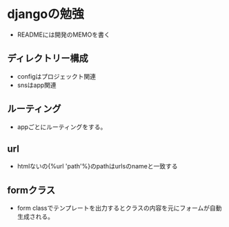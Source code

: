 # djangoの勉強
- READMEには開発のMEMOを書く

## ディレクトリー構成
- configはプロジェックト関連
- snsはapp関連

## ルーティング
- appごとにルーティングをする。

## url
- htmlないの{%url 'path'%}のpathはurlsのnameと一致する

## formクラス
- form classでテンプレートを出力するとクラスの内容を元にフォームが自動生成される。